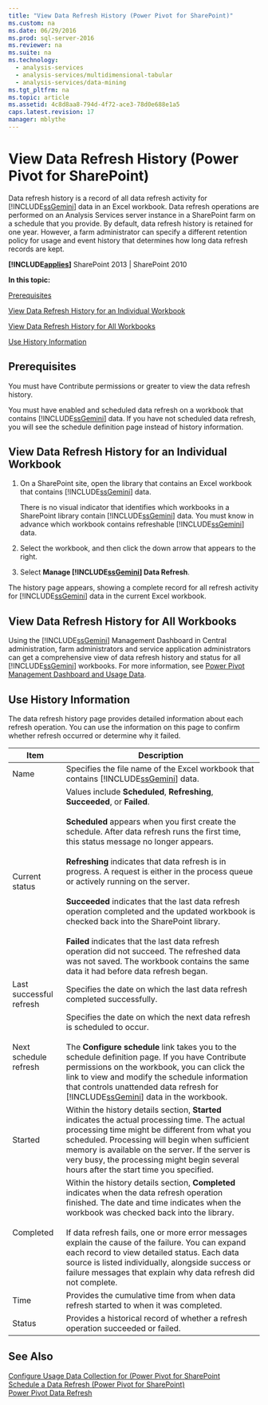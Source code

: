 ```yaml
---
title: "View Data Refresh History (Power Pivot for SharePoint)"
ms.custom: na
ms.date: 06/29/2016
ms.prod: sql-server-2016
ms.reviewer: na
ms.suite: na
ms.technology: 
  - analysis-services
  - analysis-services/multidimensional-tabular
  - analysis-services/data-mining
ms.tgt_pltfrm: na
ms.topic: article
ms.assetid: 4c8d8aa8-794d-4f72-ace3-78d0e688e1a5
caps.latest.revision: 17
manager: mblythe
---
```

# View Data Refresh History (Power Pivot for SharePoint)
Data refresh history is a record of all data refresh activity for [!INCLUDE[ssGemini](../../Topics/TopicNameContainA/includes/ssGemini_md.md)] data in an Excel workbook. Data refresh operations are performed on an Analysis Services server instance in a SharePoint farm on a schedule that you provide. By default, data refresh history is retained for one year. However, a farm administrator can specify a different retention policy for usage and event history that determines how long data refresh records are kept.  
  
 **[!INCLUDE[applies](../../Topics/TopicNameContainA/includes/applies_md.md)]**  SharePoint 2013 &#124; SharePoint 2010  
  
 **In this topic:**  
  
 [Prerequisites](#prereq)  
  
 [View Data Refresh History for an Individual Workbook](#viewhistory)  
  
 [View Data Refresh History for All Workbooks](#viewITOps)  
  
 [Use History Information](#pageelements)  
  
##  <a name="prereq"></a> Prerequisites  
 You must have Contribute permissions or greater to view the data refresh history.  
  
 You must have enabled and scheduled data refresh on a workbook that contains [!INCLUDE[ssGemini](../../Topics/TopicNameContainA/includes/ssGemini_md.md)] data. If you have not scheduled data refresh, you will see the schedule definition page instead of history information.  
  
##  <a name="viewhistory"></a> View Data Refresh History for an Individual Workbook  
  
1.  On a SharePoint site, open the library that contains an Excel workbook that contains [!INCLUDE[ssGemini](../../Topics/TopicNameContainA/includes/ssGemini_md.md)] data.  
  
     There is no visual indicator that identifies which workbooks in a SharePoint library contain [!INCLUDE[ssGemini](../../Topics/TopicNameContainA/includes/ssGemini_md.md)] data. You must know in advance which workbook contains refreshable [!INCLUDE[ssGemini](../../Topics/TopicNameContainA/includes/ssGemini_md.md)] data.  
  
2.  Select the workbook, and then click the down arrow that appears to the right.  
  
3.  Select **Manage [!INCLUDE[ssGemini](../../Topics/TopicNameContainA/includes/ssGemini_md.md)] Data Refresh**.  
  
 The history page appears, showing a complete record for all refresh activity for [!INCLUDE[ssGemini](../../Topics/TopicNameContainA/includes/ssGemini_md.md)] data in the current Excel workbook.  
  
##  <a name="viewITOps"></a> View Data Refresh History for All Workbooks  
 Using the [!INCLUDE[ssGemini](../../Topics/TopicNameContainA/includes/ssGemini_md.md)] Management Dashboard in Central administration, farm administrators and service application administrators can get a comprehensive view of data refresh history and status for all [!INCLUDE[ssGemini](../../Topics/TopicNameContainA/includes/ssGemini_md.md)] workbooks. For more information, see [Power Pivot Management Dashboard and Usage Data](../../Topics/TopicNameNotContainA/Power-Pivot-Management-Dashboard-and-Usage-Data.md).  
  
##  <a name="pageelements"></a> Use History Information  
 The data refresh history page provides detailed information about each refresh operation. You can use the information on this page to confirm whether refresh occurred or determine why it failed.  
  
|Item|Description|  
|----------|-----------------|  
|Name|Specifies the file name of the Excel workbook that contains [!INCLUDE[ssGemini](../../Topics/TopicNameContainA/includes/ssGemini_md.md)] data.|  
|Current status|Values include **Scheduled**, **Refreshing**, **Succeeded**, or **Failed**.<br /><br /> **Scheduled** appears when you first create the schedule. After data refresh runs the first time, this status message no longer appears.<br /><br /> **Refreshing** indicates that data refresh is in progress. A request is either in the process queue or actively running on the server.<br /><br /> **Succeeded** indicates that the last data refresh operation completed and the updated workbook is checked back into the SharePoint library.<br /><br /> **Failed** indicates that the last data refresh operation did not succeed. The refreshed data was not saved. The workbook contains the same data it had before data refresh began.|  
|Last successful refresh|Specifies the date on which the last data refresh completed successfully.|  
|Next schedule refresh|Specifies the date on which the next data refresh is scheduled to occur.<br /><br /> The **Configure schedule** link takes you to the schedule definition page. If you have Contribute permissions on the workbook, you can click the link to view and modify the schedule information that controls unattended data refresh for [!INCLUDE[ssGemini](../../Topics/TopicNameContainA/includes/ssGemini_md.md)] data in the workbook.|  
|Started|Within the history details section, **Started** indicates the actual processing time. The actual processing time might be different from what you scheduled. Processing will begin when sufficient memory is available on the server. If the server is very busy, the processing might begin several hours after the start time you specified.|  
|Completed|Within the history details section, **Completed** indicates when the data refresh operation finished. The date and time indicates when the workbook was checked back into the library.<br /><br /> If data refresh fails, one or more error messages explain the cause of the failure. You can expand each record to view detailed status. Each data source is listed individually, alongside success or failure messages that explain why data refresh did not complete.|  
|Time|Provides the cumulative time from when data refresh started to when it was completed.|  
|Status|Provides a historical record of whether a refresh operation succeeded or failed.|  
  
## See Also  
 [Configure Usage Data Collection for (Power Pivot for SharePoint](../Topic/Configure%20Usage%20Data%20Collection%20for%20\(Power%20Pivot%20for%20SharePoint.md)   
 [Schedule a Data Refresh (Power Pivot for SharePoint)](assetId:///8571208f-6aae-4058-83c6-9f916f5e2f9b)   
 [Power Pivot Data Refresh](../Topic/Power%20Pivot%20Data%20Refresh.md)